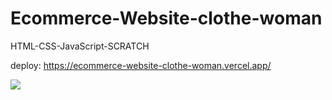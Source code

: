 # Ecommerce-Website-clothe-woman
HTML-CSS-JavaScript-SCRATCH

deploy: https://ecommerce-website-clothe-woman.vercel.app/

<img src="background.gif">